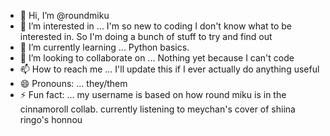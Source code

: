- 👋 Hi, I’m @roundmiku
- 👀 I’m interested in ... I'm so new to coding I don't know what to be interested in. So I'm doing a bunch of stuff to try and find out
- 🌱 I’m currently learning ... Python basics.
- 💞️ I’m looking to collaborate on ... Nothing yet because I can't code
- 📫 How to reach me ... I'll update this if I ever actually do anything useful
- 😄 Pronouns: ... they/them
- ⚡ Fun fact: ... my username is based on how round miku is in the cinnamoroll collab. currently listening to meychan's cover of shiina ringo's honnou

<!---
roundmiku/roundmiku is a ✨ special ✨ repository because its `README.md` (this file) appears on your GitHub profile.
You can click the Preview link to take a look at your changes.
--->

